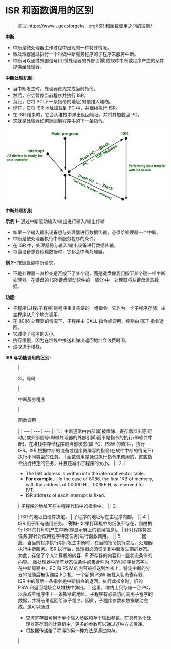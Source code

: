 # ISR 和函数调用的区别

> 原文:[https://www . geesforgeks . org/ISR 和函数调用之间的区别/](https://www.geeksforgeeks.org/difference-between-isr-and-function-call/)

**中断:**

*   中断是微处理器工作过程中出现的一种特殊情况。
*   微处理器通过执行一个叫做中断服务程序的子程序来服务中断。
*   中断可以通过外部信号(即微处理器的外部引脚)或软件中断或程序产生的条件提供给处理器。

**中断处理机制:**

*   当中断发生时，处理器首先完成当前指令。
*   然后，它会暂停当前程序并执行 ISR。
*   为此，它将 PC(下一条指令的地址)的值推入堆栈。
*   现在，它将 ISR 地址加载到 PC 中，并继续执行 ISR。
*   在 ISR 结束时，它会从堆栈中弹出返回地址，并将其加载回 PC。
*   这就是处理器如何返回到程序中的下一条指令。

![](img/22cbccd566e0b2db03ce9cb614baec26.png)

**中断处理机制**

**示例 1–**
通过中断驱动输入/输出进行输入/输出传输

*   如果一个输入输出设备想与处理器进行数据传输，必须给处理器一个中断。
*   中断是使处理器执行中断服务程序的条件。
*   在 ISR 中，处理器将与输入/输出设备进行数据传输。
*   每当设备想要传输数据时，它都会中断处理器。

**例 2–**
按键盘键中断请求，

*   不是处理器一直检查是否按下了某个键，而是键盘像我们按下某个键一样中断处理器。在键盘的 ISR(键盘驱动软件的一部分)中，处理器将从键盘读取数据。

**功能:**

*   子程序(过程/子程序)是程序重复需要的一组指令。它作为一个子程序存储，由主程序从几个地方调用。
*   在 8086 处理器的情况下，子程序由 CALL 指令或调用，控制由 RET 指令返回。
*   它减少了程序的大小。
*   执行缓慢，因为在堆栈中推送和弹出返回地址会浪费时间。
*   这取决于堆栈。

**ISR 与功能调用的区别:**

<figure class="table">

| 

Sl。号码

 | 

中断服务程序

 | 

函数调用

 |
| --- | --- | --- |
| 1. | 中断通常由内部(即被零除、寄存器溢出等)启动。)或外部信号(即微处理器的外部引脚)而不是指令的执行(即软件中断)。在堆栈中存储程序的当前状态(即 PC、PSW 的值)后，执行 ISR。ISR 根据中断的设备或程序员编写的指令(在软件中断的情况下)执行不同类型的任务。 | 函数调用是通过执行指令来调用的，这些指令执行特定的任务，并且还减小了程序的大小。 |
| 2. | 

*   The ISR address is written into the interrupt vector table.
*   **For example,** –
    In the case of 8086, the first 1KB of memory, with the address of 00000 H … 003FF H, is reserved for IVT.
*   ISR address of each interrupt is fixed.

 | 子程序的地址写在主程序代码中的指令中。 |
| 3.

 | ISR 的地址由硬件决定。 | 子程序的地址写在主程序内部。 |
| 4. | ISR 用于所有通用任务。
**例如–**
如果打印机中的纸张不存在，则由执行 ISR 的打印机产生中断(即显示屏上的错误信息)。 | 针对程序特定任务(即针对应用程序特定任务)进行函数调用。 |
| 5\.              | 因此，当当前程序执行期间发生中断时，在当前指令执行之后，处理器执行中断服务。ISR 执行后，处理器必须恢复到中断发生前的状态。为此，存储了个人计算机的内容、P 寄存器的内容和一些状态条件的内容。
微处理器中所有状态位条件的集合称为 PSW(程序状态字)。在中断周期中，PC 和 PSW 的内容被推送到堆栈上。特定中断的分支地址随后被传递给 PC 机，一个新的 PSW 被载入状态寄存器。ISR 中的最后一条指令是中断指令的返回。执行此指令时，旧的 PSW 和返回地址会从堆栈中弹出。 | 这里，堆栈上只存储一台 PC，以获取主程序中下一条指令的地址。子程序有必要访问调用子程序的数据，并将结果返回给该子程序。因此，子程序参数和数据联动完成。这可以通过

*   交流寄存器可用于单个输入参数和单个输出参数。在具有多个处理器寄存器的计算机中，更多的参数可以通过这种方式传递。
*   将数据传递给子程序的另一种方法是通过内存。

 |

</figure>